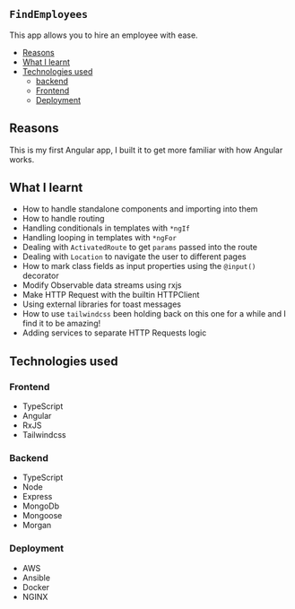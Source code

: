## `FindEmployees`

This app allows you to hire an employee with ease.

-   [Reasons](#reasons)
-   [What I learnt](#what-i-learnt)
-   [Technologies used](#technologies-used)
    -   [backend](#backend)
    -   [Frontend](#frontend)
    -   [Deployment](#deployment)

## Reasons

This is my first Angular app, I built it to get more familiar with how Angular works.

## What I learnt

-   How to handle standalone components and importing into them
-   How to handle routing
-   Handling conditionals in templates with `*ngIf`
-   Handling looping in templates with `*ngFor`
-   Dealing with `ActivatedRoute` to get `params` passed into the route
-   Dealing with `Location` to navigate the user to different pages
-   How to mark class fields as input properties using the `@input()` decorator
-   Modify Observable data streams using rxjs
-   Make HTTP Request with the builtin HTTPClient
-   Using external libraries for toast messages
-   How to use `tailwindcss` been holding back on this one for a while and I find it to be amazing!
-   Adding services to separate HTTP Requests logic

## Technologies used

### Frontend

-   TypeScript
-   Angular
-   RxJS
-   Tailwindcss


### Backend

-   TypeScript
-   Node
-   Express
-   MongoDb
-   Mongoose
-   Morgan


### Deployment

-   AWS
-   Ansible
-   Docker
-   NGINX


